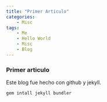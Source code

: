 ```yaml
---
title: "Primer Articulo"
categories: 
    - Misc
tags:
    - Me
    - Hello World
    - Misc
    - Blog
---
```


### Primer articulo

Este blog fue hecho con github y jekyll.

~~~
gem intall jekyll bundler
~~~